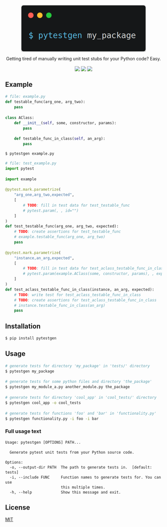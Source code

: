 <div align="center" style="text-align:center">

<img align="center" width="400" src="img/main-screenshot.png">

<br>

Getting tired of manually writing unit test stubs for your Python code? Easy.

<img align="center" src="https://img.shields.io/pypi/v/pytestgen?style=flat-square">
<img align="center" src="https://img.shields.io/github/workflow/status/figglewatts/pytestgen/ci?style=flat-square">
<img align="center" src="https://img.shields.io/coveralls/github/figglewatts/pytestgen?style=flat-square">

</div>


## Example
```python
# file: example.py
def testable_func(arg_one, arg_two):
    pass

class AClass:
    def __init__(self, some, constructor, params):
        pass

    def testable_func_in_class(self, an_arg):
        pass
```

```bash
$ pytestgen example.py
```

```python
# file: test_example.py
import pytest

import example

@pytest.mark.parametrize(
    "arg_one,arg_two,expected",
    [
        # TODO: fill in test data for test_testable_func
        # pytest.param(, , id="")
    ]
)
def test_testable_func(arg_one, arg_two, expected):
    # TODO: create assertions for test_testable_func
    # example.testable_func(arg_one, arg_two)
    pass

@pytest.mark.parametrize(
    "instance,an_arg,expected",
    [
        # TODO: fill in test data for test_aclass_testable_func_in_class
        # pytest.param(example.AClass(some, constructor, params), , expected, id="")
    ]
)
def test_aclass_testable_func_in_class(instance, an_arg, expected):
    # TODO: write test for test_aclass_testable_func_in_class
    # TODO: create assertions for test_aclass_testable_func_in_class
    # instance.testable_func_in_class(an_arg)
    pass
```

## Installation
```bash
$ pip install pytestgen
```

## Usage
```bash
# generate tests for directory 'my_package' in 'tests/' directory
$ pytestgen my_package

# generate tests for some python files and directory 'the_package'
$ pytestgen my_module_a.py another_module.py the_package

# generate tests for directory 'cool_app' in 'cool_tests/' directory
$ pytestgen cool_app -o cool_tests

# generate tests for functions 'foo' and 'bar' in 'functionality.py'
$ pytestgen functionality.py -i foo -i bar
```

### Full usage text
```
Usage: pytestgen [OPTIONS] PATH...

  Generate pytest unit tests from your Python source code.

Options:
  -o, --output-dir PATH  The path to generate tests in.  [default: tests]
  -i, --include FUNC     Function names to generate tests for. You can use
                         this multiple times.
  -h, --help             Show this message and exit.
```

## License
[MIT](https://choosealicense.com/licenses/mit/)